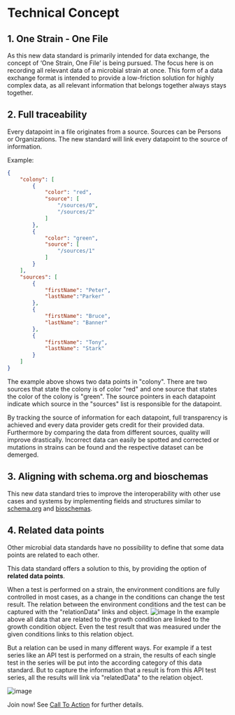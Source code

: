 # Technical Concept

## 1. One Strain - One File
As this new data standard is primarily intended for data exchange, the concept of
‘One Strain, One File’ is being pursued.
The focus here is on recording all relevant data of a microbial strain at once.
This form of a data exchange format is intended to provide a low-friction solution for
highly complex data, as all relevant information that belongs together always stays together.

## 2. Full traceability
Every datapoint in a file originates from a source. Sources can be
Persons or Organizations. The new standard will link every datapoint to the source of
information.

Example:
```json
{
    "colony": [
        {
            "color": "red",
            "source": [
                "/sources/0",
                "/sources/2"
            ]
        },
        {
            "color": "green",
            "source": [
                "/sources/1"
            ]
        }
    ],
    "sources": [
        {
            "firstName": "Peter",
            "lastName":"Parker"
        },
        {
            "firstName": "Bruce",
            "lastName": "Banner"
        },
        {
            "firstName": "Tony",
            "lastName": "Stark"
        }
    ]
}
```

The example above shows two data points in "colony".
There are two sources that state the colony is of color "red"
and one source that states the color of the colony is "green".
The source pointers in each datapoint indicate which source in the
"sources" list is responsible for the datapoint.


By tracking the source of information for each datapoint, full transparency is achieved and
every data provider gets credit for their provided data. Furthermore by comparing the data
from different sources, quality will improve drastically.
Incorrect data can easily be spotted and corrected or mutations in strains
can be found and the respective dataset can be demerged.

## 3. Aligning with schema.org and bioschemas
This new data standard tries to improve the interoperability with other use cases
and systems by implementing fields and structures similar to
[schema.org](https://schema.org) and
[bioschemas](https://bioschemas.org/).

## 4. Related data points
Other microbial data standards have no possibility to define that some data points are
related to each other.

This data standard offers a solution to this, by providing the option of **related data points**.



When a test is performed on a strain, the environment conditions are fully controlled in
most cases, as a change in the conditions can change the test result.
The relation between the environment conditions and the test can be captured
with the "relationData" links and object.
![image](stylesheets/growth_condition.png)
In the example above all data that are related to the growth condition are linked to the
growth condition object. Even the test result that was measured under the given conditions
links to this relation object.

But a relation can be used in many different ways.
For example if a test series like an API test is performed on a strain,
the results of each single test in the series will be put into the
according category of this data standard. But to capture the information that a result
is from this API test series, all the results will link via "relatedData" to the relation
object.

![image](stylesheets/API_resukts.png)


Join now! See [Call To Action](call.md) for further details.

